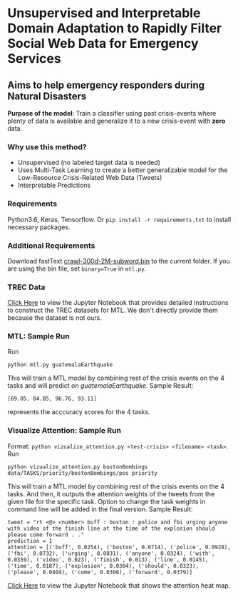 # Unsupervised and Interpretable Domain Adaptation to Rapidly Filter Social Web Data for Emergency Services

## Aims to help emergency responders during Natural Disasters 

**Purpose of the model**: Train a classifier using past crisis-events where plenty of data is available and generalize it to a new crisis-event with **zero** data. 

### Why use this method?
- Unsupervised (no labeled target data is needed)
- Uses Multi-Task Learning to create a better generalizable model for the Low-Resource Crisis-Related Web Data (Tweets)
- Interpretable Predictions

### Requirements
Python3.6, Keras, Tensorflow.
Or ```pip install -r requirements.txt``` to install necessary packages.

### Additional Requirements
Download fastText [crawl-300d-2M-subword.bin](https://fasttext.cc/docs/en/english-vectors.html) to the current folder. If you are using the bin file, set ```binary=True``` in ```mtl.py```.

### TREC Data
[Click Here](https://github.com/anonymous-submission-cikm1121/crisis-tweet-mtdaan/blob/master/TREC-MTL-DATASET-CONSTRUCTION.ipynb) to view the Jupyter Notebook that provides detailed instructions to construct the TREC datasets for MTL. We don't directly provide them because the dataset is not ours. 

### MTL: Sample Run
Run 
```
python mtl.py guatemalaEarthquake
``` 
This will train a MTL model by combining rest of the crisis events on the 4 tasks and will predict on *guatemalaEarthquake*.
Sample Result: 
```
[69.05, 84.05, 96.76, 93.11]
```
represents the acccuracy scores for the 4 tasks. 

### Visualize Attention: Sample Run
Format: ```python vizualize_attention.py <test-crisis> <filename> <task>```.
Run 
```
python vizualize_attention.py bostonBombings data/TASKS/priority/bostonBombings/pos priority
```
This will train a MTL model by combining rest of the crisis events on the 4 tasks. And then, it outputs the attention weights of the tweets from the given file for the specific task. Option to change the task weights in command line will be added in the final version.
Sample Result: 
```
tweet = "rt <@> <number> buff : boston : police and fbi urging anyone with video of the finish line at the time of the explosion should please come forward . ."
prediction = 1
attention = [('buff', 0.0254), ('boston', 0.0714), ('police', 0.0928), ('fbi', 0.0732), ('urging', 0.0831), ('anyone', 0.0324), ('with', 0.0359), ('video', 0.023), ('finish', 0.013), ('line', 0.0145), ('time', 0.0187), ('explosion', 0.0384), ('should', 0.0323), ('please', 0.0404), ('come', 0.0306), ('forward', 0.0379)]
```
[Click Here](https://github.com/anonymous-submission-cikm1121/crisis-tweet-mtdaan/blob/master/visualize_attention.ipynb) to view the Jupyter Notebook that shows the attention heat map.

